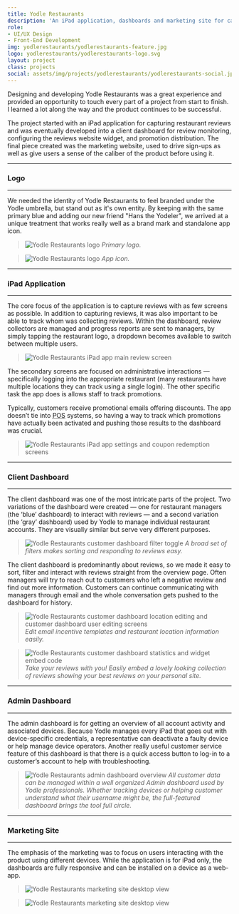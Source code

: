 ```yaml
---
title: Yodle Restaurants
description: 'An iPad application, dashboards and marketing site for capturing and managing engaging restaurant reviews.'
role:
- UI/UX Design
- Front-End Development
img: yodlerestaurants/yodlerestaurants-feature.jpg
logo: yodlerestaurants/yodlerestaurants-logo.svg
layout: project
class: projects
social: assets/img/projects/yodlerestaurants/yodlerestaurants-social.jpg
---
```


Designing and developing Yodle Restaurants was a great experience and provided an opportunity to touch every part of a project from start to finish. I learned a lot along the way and the product continues to be successful.

The project started with an iPad application for capturing restaurant reviews and was eventually developed into a client dashboard for review monitoring, configuring the reviews website widget, and promotion distribution. The final piece created was the marketing website, used to drive sign-ups as well as give users a sense of the caliber of the product before using it.

***

### Logo

***

We needed the identity of Yodle Restaurants to feel branded under the Yodle umbrella, but stand out as it's own entity. By keeping with the same primary blue and adding our new friend "Hans the Yodeler", we arrived at a unique treatment that works really well as a brand mark and standalone app icon.

> <img class="lazy" alt="Yodle Restaurants logo" data-src="{{ site.baseurl }}/assets/img/projects/yodlerestaurants/yodlerestaurants-logo.svg"> *Primary logo.*

> <img class="lazy" alt="Yodle Restaurants logo" data-src="{{ site.baseurl }}/assets/img/projects/yodlerestaurants/yodlerestaurants-app-icon.svg"> *App icon.*

***
  
### iPad Application

***  

The core focus of the application is to capture reviews with as few screens as possible. In addition to capturing reviews, it was also important to be able to track whom was collecting reviews. Within the dashboard, review collectors are managed and progress reports are sent to managers, by simply tapping the restaurant logo, a dropdown becomes available to switch between multiple users.

> <img class="lazy" data-src="{{ site.baseurl}}/assets/img/projects/yodlerestaurants/yodlerestaurants-ipad-reviews.png" alt="Yodle Restaurants iPad app main review screen">

The secondary screens are focused on administrative interactions — specifically logging into the appropriate restaurant (many restaurants have multiple locations they can track using a single login). The other specific task the app does is allows staff to track promotions.

Typically, customers receive promotional emails offering discounts. The app doesn’t tie into <abbr title="Point of Sales">POS</abbr> systems, so having a way to track which promotions have actually been activated and pushing those results to the dashboard was crucial.

> <img class="lazy" data-src="{{ site.baseurl }}/assets/img/projects/yodlerestaurants/yodlerestaurants-ipad-settings-coupons.png" alt="Yodle Restaurants iPad app settings and coupon redemption screens">

***  

### Client Dashboard

***  

The client dashboard was one of the most intricate parts of the project. Two variations of the dashboard were created — one for restaurant managers (the ‘blue’ dashboard) to interact with reviews — and a second variation (the ‘gray’ dashboard) used by Yodle to manage individual restaurant accounts. They are visually similar but serve very different purposes.

> <img class="lazy" data-src="{{ site.baseurl }}/assets/img/projects/yodlerestaurants/yodlerestaurants-reviews.png" alt="Yodle Restaurants customer dashboard filter toggle"> *A broad set of filters makes sorting and responding to reviews easy.*

The client dashboard is predominantly about reviews, so we made it easy to sort, filter and interact with reviews straight from the overview page. Often managers will try to reach out to customers who left a negative review and find out more information. Customers can continue communicating with managers through email and the whole conversation gets pushed to the dashboard for history.

> <img class="lazy" data-src="{{ site.baseurl }}/assets/img/projects/yodlerestaurants/yodlerestaurants-secondary-screens.png" alt="Yodle Restaurants customer dashboard location editing and customer dashboard user editing screens"> *Edit email incentive templates and restaurant location information easily.*

> <img class="lazy" data-src="{{ site.baseurl }}/assets/img/projects/yodlerestaurants/yodlerestaurants-widget.png" alt="Yodle Restaurants customer dashboard statistics and widget embed code"> *Take your reviews with you! Easily embed a lovely looking collection of reviews showing your best reviews on your personal site.*


***  

### Admin Dashboard

***  

The admin dashboard is for getting an overview of all account activity and associated devices. Because Yodle manages every iPad that goes out with device-specific credentials, a representative can deactivate a faulty device or help manage device operators. Another really useful customer service feature of this dashboard is that there is a quick access button to log-in to a customer’s account to help with troubleshooting.

> <img class="lazy" data-src="{{ site.baseurl }}/assets/img/projects/yodlerestaurants/yodlerestaurants-admin.png" alt="Yodle Restaurants admin dashboard overview"> *All customer data can be managed within a well organized Admin dashboard used by Yodle professionals. Whether tracking devices or helping customer understand what their username might be, the full-featured dashboard brings the tool full circle.*

***

### Marketing Site

***  

The emphasis of the marketing was to focus on users interacting with the product using different devices. While the application is for iPad only, the dashboards are fully responsive and can be installed on a device as a web-app.

> <img class="lazy" data-src="{{ site.baseurl }}/assets/img/projects/yodlerestaurants/yodlerestaurants-home.png" alt="Yodle Restaurants marketing site desktop view">

> <img class="lazy" data-src="{{ site.baseurl }}/assets/img/projects/yodlerestaurants/yodlerestaurants-home-features.png" alt="Yodle Restaurants marketing site desktop view">